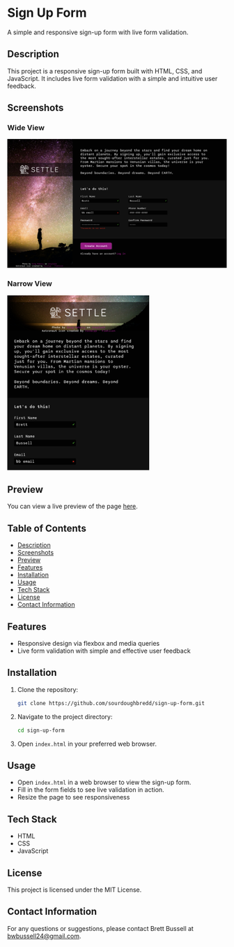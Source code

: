 # Sign Up Form

A simple and responsive sign-up form with live form validation.

## Description

This project is a responsive sign-up form built with HTML, CSS, and JavaScript. It includes live form validation with a simple and intuitive user feedback.

## Screenshots

### Wide View

<img src="./screenshots/main-wide.png" alt="Screenshot of the main wide view of the Sign Up Form" style="max-height: 400px;">

### Narrow View

<img src="./screenshots/main-narrow.png" alt="Screenshot of the main narrow view of the Sign Up Form" style="max-height: 400px;">

## Preview

You can view a live preview of the page [here](https://sourdoughbredd.github.io/sign-up-form/).

## Table of Contents

- [Description](#description)
- [Screenshots](#screenshots)
- [Preview](#preview)
- [Features](#features)
- [Installation](#installation)
- [Usage](#usage)
- [Tech Stack](#tech-stack)
- [License](#license)
- [Contact Information](#contact-information)

## Features

- Responsive design via flexbox and media queries
- Live form validation with simple and effective user feedback

## Installation

1. Clone the repository:
   ```sh
   git clone https://github.com/sourdoughbredd/sign-up-form.git
   ```
2. Navigate to the project directory:
   ```sh
   cd sign-up-form
   ```
3. Open `index.html` in your preferred web browser.

## Usage

- Open `index.html` in a web browser to view the sign-up form.
- Fill in the form fields to see live validation in action.
- Resize the page to see responsiveness

## Tech Stack

- HTML
- CSS
- JavaScript

## License

This project is licensed under the MIT License.

## Contact Information

For any questions or suggestions, please contact Brett Bussell at [bwbussell24@gmail.com](mailto:bwbussell24@gmail.com).
